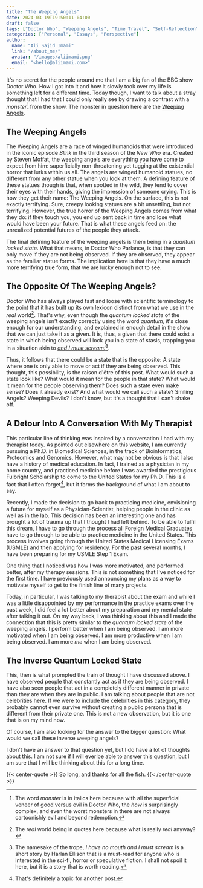 ```yaml
---
title: "The Weeping Angels"
date: 2024-03-19T19:50:11-04:00
draft: false
tags: ["Doctor Who", "Weeping Angels", "Time Travel", "Self-Reflection"]
categories: ["Personal", "Essays", "Perspective"]
author:
  name: "Ali Sajid Imami"
  link: "/about_me/"
  avatar: "/images/aliimami.png"
  email: "<hello@aliimami.com>"
---
```


It's no secret for the people around me that I am a big fan of the BBC show Doctor Who. How I got into it and how it slowly took over my life is something left for a different time. Today though, I want to talk about a stray thought that I had that I could only really see by drawing a contrast with a _monster_[^4] from the show. The monster in question here are the [Weeping Angels](https://en.wikipedia.org/wiki/Weeping_Angel).

## The Weeping Angels

<!-- vale alex.ProfanityMaybe = NO -->

The Weeping Angels are a race of winged humanoids that were introduced in the iconic episode _Blink_ in the third season of the _New Who_ era. Created by Steven Moffat, the weeping angels are everything you have come to expect from him: superficially non-threatening yet tugging at the existential horror that lurks within us all. The angels are winged humanoid statues, no different from any other statue when you look at them. A defining feature of these statues though is that, when spotted in the wild, they tend to cover their eyes with their hands, giving the impression of someone crying. This is how they get their name: The Weeping Angels. On the surface, this is not exactly terrifying. Sure, creepy looking statues are a bit unsettling, but not terrifying. However, the true horror of the Weeping Angels comes from what they do: if they touch you, you end up sent back in time and lose what would have been your future. That is what these angels feed on: the unrealized potential futures of the people they attack.

<!-- vale alex.ProfanityMaybe = YES -->

The final defining feature of the weeping angels is them being in a _quantum locked state_. What that means, in Doctor Who Parlance, is that they can only move if they are not being observed. If they are observed, they appear as the familiar statue forms. The implication here is that they have a much more terrifying true form, that we are lucky enough not to see.

## The Opposite Of The Weeping Angels?

<!-- vale proselint.Cliches = NO -->

Doctor Who has always played fast and loose with scientific terminology to the point that it has built up its own lexicon distinct from what we use in the _real_ world[^1]. That's why, even though the _quantum locked state_ of the weeping angels isn't exactly correctly using the word _quantum_, it's close enough for our understanding, and explained in enough detail in the show that we can just take it as a given. It is, thus, a given that there could exist a state in which being observed will lock you in a state of stasis, trapping you in a situation akin to [_and I must scream!_](https://tvtropes.org/pmwiki/pmwiki.php/Main/AndIMustScream)[^2].

<!-- vale proselint.Cliches = YES -->

Thus, it follows that there could be a state that is the opposite: A state where one is only able to move or act if they are being observed. This thought, this possibility, is the raison d'être of this post. What would such a state look like? What would it mean for the people in that state? What would it mean for the people observing them? Does such a state even make sense? Does it already exist? And what would we call such a state? Smiling Angels? Weeping Devils? I don't know, but it's a thought that I can't shake off.

## A Detour Into A Conversation With My Therapist

This particular line of thinking was inspired by a conversation I had with my therapist today. As pointed out elsewhere on this website, I am currently pursuing a Ph.D. in Biomedical Sciences, in the track of Bioinformatics, Proteomics and Genomics. However, what may not be obvious is that I also have a history of medical education. In fact, I trained as a physician in my home country, and practiced medicine before I was awarded the prestigious Fulbright Scholarship to come to the United States for my Ph.D. This is a fact that I often forget[^3], but it forms the background of what I am about to say.

Recently, I made the decision to go back to practicing medicine, envisioning a future for myself as a Physician-Scientist, helping people in the clinic as well as in the lab. This decision has been an interesting one and has brought a lot of trauma up that I thought I had left behind. To be able to fulfil this dream, I have to go through the process all Foreign Medical Graduates have to go through to be able to practice medicine in the United States. This process involves going through the United States Medical Licensing Exams (USMLE) and then applying for residency. For the past several months, I have been preparing for my USMLE Step 1 Exam.

One thing that I noticed was how I was more motivated, and performed better, after my therapy sessions. This is not something that I've noticed for the first time. I have previously used announcing my plans as a way to motivate myself to get to the finish line of many projects.

Today, in particular, I was talking to my therapist about the exam and while I was a little disappointed by my performance in the practice exams over the past week, I did feel a lot better about my preparation and my mental state after talking it out. On my way back, I was thinking about this and I made the connection that this is pretty similar to the _quantum locked state_ of the weeping angels. I perform better when I am being observed. I am more motivated when I am being observed. I am more productive when I am being observed. I am more _me_ when I am being observed.

## The Inverse Quantum Locked State

This, then is what prompted the train of thought I have discussed above. I have observed people that constantly act as if they are being observed. I have also seen people that act in a completely different manner in private than they are when they are in public. I am talking about people that are not celebrities here. If we were to include the celebrities in this category, they probably cannot even survive without creating a public persona that is different from their private one. This is not a new observation, but it is one that is on my mind now.

Of course, I am also looking for the answer to the bigger question: What would we call these inverse weeping angels?

I don't have an answer to that question yet, but I do have a lot of thoughts about this. I am not sure if I will ever be able to answer this question, but I am sure that I will be thinking about this for a long time.

{{< center-quote >}}
So long, and thanks for all the fish.
{{< /center-quote >}}

[^1]: The _real_ world being in quotes here because what is really _real_ anyway?

[^2]: The namesake of the trope, _I have no mouth and I must scream_ is a short story by Harlan Ellison that is a must-read for anyone who is interested in the sci-fi, horror or speculative fiction. I shall not spoil it here, but it is a story that is worth reading.

[^3]: That's definitely a topic for another post.

[^4]: The word _monster_ is in italics here because with all the superficial veneer of good versus evil in Doctor Who, the _how_ is surprisingly complex, and even the worst monsters in there are not always cartoonishly evil and beyond redemption.
